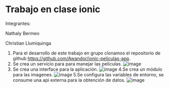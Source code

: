 # Trabajo en clase ionic

Integrantes:

Nathaly Bermeo

Christian Llumiquinga

1. Para el desarrollo de este trabajo en grupo clonamos el repositorio de github https://github.com/Awandor/ionic-peliculas-app.
2. Se crea un servicio para para manejar las peliculas.
![image](https://user-images.githubusercontent.com/66235614/147893766-8e640bd1-cd69-4306-bfad-57dd347ce34a.png)
3. Se crea una interface para la aplicación.
![image](https://user-images.githubusercontent.com/66235614/147893794-50ba384a-a6e8-4135-a7ed-f3edb52bad0a.png)
4.Se crea un módulo para las imagenes.
![image](https://user-images.githubusercontent.com/66235614/147893828-beb7fd93-634b-465d-b8de-2ca35bee6dec.png)
5.Se configura las variables de entorno, se consume una api externa para la obtención de datos.
![image](https://user-images.githubusercontent.com/66235614/147893853-075ce36a-5ddf-44a9-9f24-a526df5a5a1b.png)



